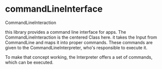 # commandLineInterface
CommandLineInteraction

this library provides a command line interface for apps.
The CommandLineInteraction is the centered Class here. it takes the Input
from CommandLine and maps it into proper commands. These
commands are given to the CommandLineInterpreter, who's responsible to
execute it.

To make that concept working, the Interpreter offers a set of commands,
which can be executed.

